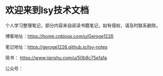 # 欢迎来到lsy技术文档

个人学习整理笔记，部分内容来自阅读书籍笔记，如有侵权，请及时联系删除。

博客地址：https://home.cnblogs.com/u/Geroge1226

笔记地址：https://geroge1226.github.io/lsy-notes

简书： https://www.jianshu.com/u/50b8c75e1a1a

公众号：







